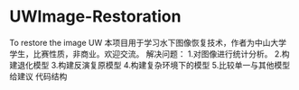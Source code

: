 # UWImage-Restoration
To restore the image UW
本项目用于学习水下图像恢复技术，作者为中山大学学生，比赛性质，非商业。欢迎交流。
解决问题：
1.对图像进行统计分析。
2.构建退化模型
3.构建反演复原模型
4.构建复杂环境下的模型
5.比较单一与其他模型给建议
代码结构
